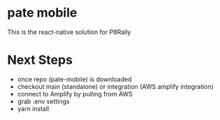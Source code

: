 # pate mobile
This is the react-native solution for P8Rally

# Next Steps
- once repo (pate-mobile) is downloaded
- checkout main (standalone) or integration (AWS amplify integration)
- connect to Amplify by pulling from AWS
- grab .env settings
- yarn install